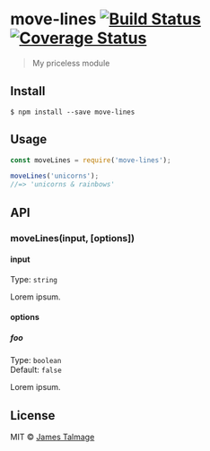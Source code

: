 # move-lines [![Build Status](https://travis-ci.org/jamestalmage/move-lines.svg?branch=master)](https://travis-ci.org/jamestalmage/move-lines) [![Coverage Status](https://coveralls.io/repos/github/jamestalmage/move-lines/badge.svg?branch=master)](https://coveralls.io/github/jamestalmage/move-lines?branch=master)

> My priceless module


## Install

```
$ npm install --save move-lines
```


## Usage

```js
const moveLines = require('move-lines');

moveLines('unicorns');
//=> 'unicorns & rainbows'
```


## API

### moveLines(input, [options])

#### input

Type: `string`

Lorem ipsum.

#### options

##### foo

Type: `boolean`<br>
Default: `false`

Lorem ipsum.


## License

MIT © [James Talmage](http://github.com/jamestalmage)
